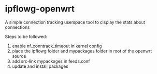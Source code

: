 # ipflowg-openwrt
A simple connection tracking userspace tool to display the stats about connections

Steps to be followed:
1) enable nf_conntrack_timeout in kernel config
2) place the ipflowg folder and mypackages folder in root of the openwrt source
3) add src-link mypackages <inser file path to mypackages> in feeds.conf
4) update and install packages

